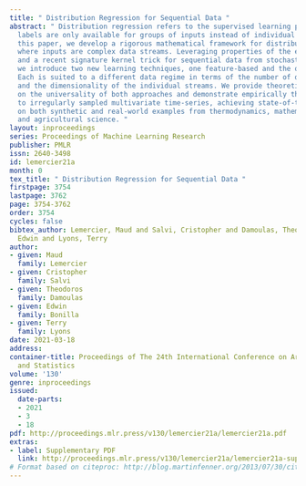 ```yaml
---
title: " Distribution Regression for Sequential Data "
abstract: " Distribution regression refers to the supervised learning problem where
  labels are only available for groups of inputs instead of individual inputs. In
  this paper, we develop a rigorous mathematical framework for distribution regression
  where inputs are complex data streams. Leveraging properties of the expected signature
  and a recent signature kernel trick for sequential data from stochastic analysis,
  we introduce two new learning techniques, one feature-based and the other kernel-based.
  Each is suited to a different data regime in terms of the number of data streams
  and the dimensionality of the individual streams. We provide theoretical results
  on the universality of both approaches and demonstrate empirically their robustness
  to irregularly sampled multivariate time-series, achieving state-of-the-art performance
  on both synthetic and real-world examples from thermodynamics, mathematical finance
  and agricultural science. "
layout: inproceedings
series: Proceedings of Machine Learning Research
publisher: PMLR
issn: 2640-3498
id: lemercier21a
month: 0
tex_title: " Distribution Regression for Sequential Data "
firstpage: 3754
lastpage: 3762
page: 3754-3762
order: 3754
cycles: false
bibtex_author: Lemercier, Maud and Salvi, Cristopher and Damoulas, Theodoros and Bonilla,
  Edwin and Lyons, Terry
author:
- given: Maud
  family: Lemercier
- given: Cristopher
  family: Salvi
- given: Theodoros
  family: Damoulas
- given: Edwin
  family: Bonilla
- given: Terry
  family: Lyons
date: 2021-03-18
address: 
container-title: Proceedings of The 24th International Conference on Artificial Intelligence
  and Statistics
volume: '130'
genre: inproceedings
issued:
  date-parts:
  - 2021
  - 3
  - 18
pdf: http://proceedings.mlr.press/v130/lemercier21a/lemercier21a.pdf
extras:
- label: Supplementary PDF
  link: http://proceedings.mlr.press/v130/lemercier21a/lemercier21a-supp.pdf
# Format based on citeproc: http://blog.martinfenner.org/2013/07/30/citeproc-yaml-for-bibliographies/
---
```

